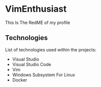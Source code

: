 # VimEnthusiast

This Is The RedME of my profile

## Technologies

List of technologies used within the projects:
* Visual Studio
* Visual Studio Code
* Vim
* Windows Subsystem For Linux
* Docker

<!---
CD-ELECTRONICS/CD-ELECTRONICS is a ✨ special ✨ repository because its `README.md` (this file) appears on your GitHub profile.
You can click the Preview link to take a look at your changes.
--->
